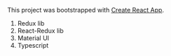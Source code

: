 

This project was bootstrapped with [Create React App](https://github.com/facebook/create-react-app).

1. Redux lib
2. React-Redux lib
3. Material UI
4. Typescript 